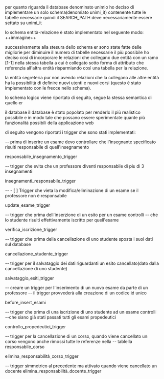 per quanto riguarda il database denominato unimio ho deciso di implementare un solo schema(denomiato unimi_it) contenente tutte le tabelle necessarie
quindi il SEARCH_PATH deve necessariamente essere settato su unimi_it

lo schema entità-relazione è stato implementato nel seguente modo:
++immagine++

successivamente alla stesura dello schema er sono state fatte delle migliorie per diminuire il numero di tabelle necessarie il più possibile
ho deciso cosi di incorporare le relazioni che collegano due entità con un ramo [1-1] nella stessa tabella a cui è collegato sotto forma di attributo che referenzia all'altra entità
risparmiando così una tabella per la relazione.

la entità segreteria pur non avendo relazioni che la collegano alle altre entità ha la possibilità di definire nuovi utenti e nuovi corsi
(questo è stato implementato con le frecce nello schema).

lo schema logico viene riportato di seguito, segue la stessa semantica di quello er

il database
il database è stato popolato per renderlo il più realistico possibile e in modo tale che possano essere sperimentate 
quante più funzionalità possibili della applicazione web

di seguito vengono riportati i trigger che sono stati implementati:



-- prima di inserire un esame devo controllare che l'insegnante specificato risulti responsabile di quell'insegnamento

 responsabile_insegnamento_trigger

-- trigger che evita che un professore diventi responsabile di piu di 3 insegnamenti

insegnamenti_responsabile_trigger

--    - [ ] Trigger che vieta la modifica/eliminazione di un esame se il professore non è responsabile

update_esame_trigger

-- trigger che prima dell'inserzione di un esito per un  esame controlli
--  che lo studente risulti effettivamente iscritto per quell'esame

verifica_iscrizione_trigger

-- trigger che prima della cancellazione di uno studente sposta i suoi dati sul database

cancellazione_studente_trigger

-- trigger per il salvataggio dei dati riguardanti un esito cancellato(dato dalla cancellazione di uno studente)

salvataggio_esiti_trigger

-- creare un trigger per l'inserimento di un nuovo esame da parte di un professore
-- il trigger provvederà alla creazione di un codice id unico

before_insert_esami

-- trigger che prima di una iscrizione di uno studente ad un esame controlli 
--che siano già stati passati tutti gli esami propedeutici

controllo_propedeutici_trigger

-- trigger per la cancellazione di un corso, quando viene cancellato un corso vengono anche rimossi tutte le referenze nella
-- tablella responsabile_corso

elimina_responsabilità_corso_trigger

-- trigger simmetrico al precedente ma attivato quando viene cancellato un docente
elimina_responsabilità_docente_trigger
